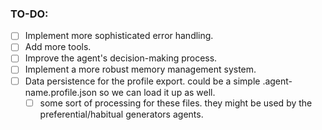 ### TO-DO:
- [ ] Implement more sophisticated error handling.
- [ ] Add more tools.
- [ ] Improve the agent's decision-making process.
- [ ] Implement a more robust memory management system.
- [ ] Data persistence for the profile export. could be a simple .agent-name.profile.json so we can load it up as well.
    - [ ] some sort of processing for these files. they might be used by the preferential/habitual generators agents.
